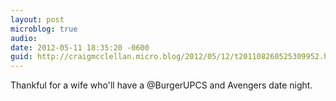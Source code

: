 ```yaml
---
layout: post
microblog: true
audio: 
date: 2012-05-11 18:35:20 -0600
guid: http://craigmcclellan.micro.blog/2012/05/12/t201108260525309952.html
---
```

Thankful for a wife who'll have a @BurgerUPCS and Avengers date night.
